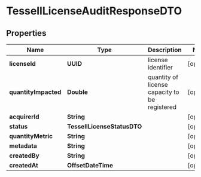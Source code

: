 

# TessellLicenseAuditResponseDTO


## Properties

Name | Type | Description | Notes
------------ | ------------- | ------------- | -------------
**licenseId** | **UUID** | license identifier |  [optional]
**quantityImpacted** | **Double** | quantity of license capacity to be registered |  [optional]
**acquirerId** | **String** |  |  [optional]
**status** | **TessellLicenseStatusDTO** |  |  [optional]
**quantityMetric** | **String** |  |  [optional]
**metadata** | **String** |  |  [optional]
**createdBy** | **String** |  |  [optional]
**createdAt** | **OffsetDateTime** |  |  [optional]



